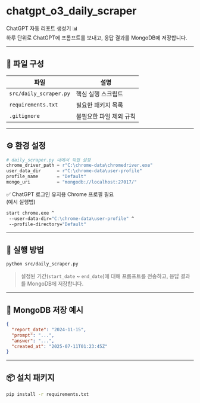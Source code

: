 # chatgpt_o3_daily_scraper

ChatGPT 자동 리포트 생성기 📊  
하루 단위로 ChatGPT에 프롬프트를 보내고, 응답 결과를 MongoDB에 저장합니다.

---

## 📁 파일 구성

| 파일 | 설명 |
|------|------|
| `src/daily_scraper.py` | 핵심 실행 스크립트 |
| `requirements.txt` | 필요한 패키지 목록 |
| `.gitignore` | 불필요한 파일 제외 규칙 |

---

## ⚙️ 환경 설정

```python
# daily_scraper.py 내에서 직접 설정
chrome_driver_path = r"C:\chrome-data\chromedriver.exe"
user_data_dir      = r"C:\chrome-data\user-profile"
profile_name       = "Default"
mongo_uri          = "mongodb://localhost:27017/"
```

✅ ChatGPT 로그인 유지용 Chrome 프로필 필요  
(예시 실행법)

```bash
start chrome.exe ^
 --user-data-dir="C:\chrome-data\user-profile" ^
 --profile-directory="Default"
```

---

## 🚀 실행 방법

```bash
python src/daily_scraper.py
```

> 설정된 기간(`start_date` ~ `end_date`)에 대해 프롬프트를 전송하고, 응답 결과를 MongoDB에 저장합니다.

---

## 🧾 MongoDB 저장 예시

```json
{
  "report_date": "2024-11-15",
  "prompt": "...",
  "answer": "...",
  "created_at": "2025-07-11T01:23:45Z"
}
```

---

## 📦 설치 패키지

```bash
pip install -r requirements.txt
```
